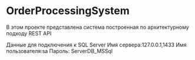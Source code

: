 # OrderProcessingSystem
В этом проекте представлена система построенная по архитектурному подходу REST API

Данные для подключения к SQL Server
Имя сервера:127.0.0.1,1433
Имя пользователя:sa
Пароль: ServerDB_MSSql



